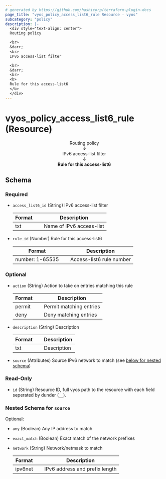 ```yaml
---
# generated by https://github.com/hashicorp/terraform-plugin-docs
page_title: "vyos_policy_access_list6_rule Resource - vyos"
subcategory: "policy"
description: |-
  <div style="text-align: center">
  Routing policy

  <br>
  &darr;
  <br>
  IPv6 access-list filter

  <br>
  &darr;
  <br>
  <b>
  Rule for this access-list6
  </b>
  </div>
---
```


# vyos_policy_access_list6_rule (Resource)

<div style="text-align: center">
Routing policy

<br>
&darr;
<br>
IPv6 access-list filter

<br>
&darr;
<br>
<b>
Rule for this access-list6
</b>
</div>



<!-- schema generated by tfplugindocs -->
## Schema

### Required

- `access_list6_id` (String) IPv6 access-list filter

    |  Format &emsp; | Description  |
    |----------|---------------|
    |  txt  &emsp; |  Name of IPv6 access-list  |
- `rule_id` (Number) Rule for this access-list6

    |  Format &emsp; | Description  |
    |----------|---------------|
    |  number: 1-65535  &emsp; |  Access-list6 rule number  |

### Optional

- `action` (String) Action to take on entries matching this rule

    |  Format &emsp; | Description  |
    |----------|---------------|
    |  permit  &emsp; |  Permit matching entries  |
    |  deny  &emsp; |  Deny matching entries  |
- `description` (String) Description

    |  Format &emsp; | Description  |
    |----------|---------------|
    |  txt  &emsp; |  Description  |
- `source` (Attributes) Source IPv6 network to match (see [below for nested schema](#nestedatt--source))

### Read-Only

- `id` (String) Resource ID, full vyos path to the resource with each field seperated by dunder (`__`).

<a id="nestedatt--source"></a>
### Nested Schema for `source`

Optional:

- `any` (Boolean) Any IP address to match
- `exact_match` (Boolean) Exact match of the network prefixes
- `network` (String) Network/netmask to match

    |  Format &emsp; | Description  |
    |----------|---------------|
    |  ipv6net  &emsp; |  IPv6 address and prefix length  |
